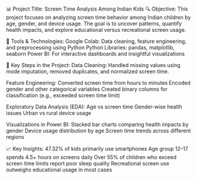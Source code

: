 📊 Project Title: Screen Time Analysis Among Indian Kids
🔍 Objective:
This project focuses on analyzing screen time behavior among Indian children by age, gender, and device usage. The goal is to uncover patterns, quantify health impacts, and explore educational versus recreational screen usage.

📁 Tools & Technologies:
Google Colab: Data cleaning, feature engineering, and preprocessing using Python
Python Libraries: pandas, matplotlib, seaborn
Power BI: For interactive dashboards and insightful visualizations

🔧 Key Steps in the Project:
Data Cleaning:
 Handled missing values using mode imputation, removed duplicates, and normalized screen time.

Feature Engineering:
Converted screen time from hours to minutes
Encoded gender and other categorical variables
Created binary columns for classification (e.g., exceeded screen time limit)

Exploratory Data Analysis (EDA):
Age vs screen time
Gender-wise health issues
Urban vs rural device usage

Visualizations in Power BI:
Stacked bar charts comparing health impacts by gender
Device usage distribution by age
Screen time trends across different regions

📈 Key Insights:
 47.32% of kids primarily use smartphones
 Age group 12–17 spends 4.5+ hours on screens daily
 Over 55% of children who exceed screen time limits report poor sleep quality
 Recreational screen use outweighs educational usage in most cases
